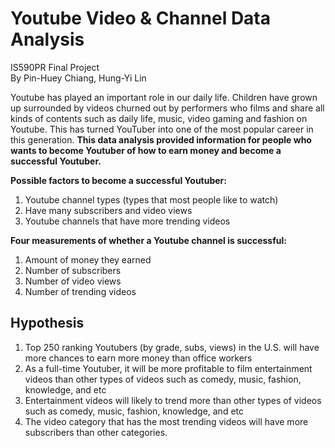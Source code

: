 # Youtube Video & Channel Data Analysis
IS590PR Final Project<br>
By Pin-Huey Chiang, Hung-Yi Lin

Youtube has played an important role in our daily life. Children have grown up surrounded by videos churned out by performers who films and share all kinds of contents such as daily life, music, video gaming and fashion on Youtube. This has turned YouTuber into one of the most popular career in this generation. **This data analysis provided information for people who wants to become Youtuber of how to earn money and become a successful Youtuber.**

**Possible factors to become a successful Youtuber:**
1. Youtube channel types (types that most people like to watch)
2. Have many subscribers and video views 
3. Youtube channels that have more trending videos

**Four measurements of whether a Youtube channel is successful:**
1. Amount of money they earned
2. Number of subscribers
3. Number of video views
4. Number of trending videos

## Hypothesis
1. Top 250 ranking Youtubers (by grade, subs, views) in the U.S. will have more chances to earn more money than office workers
2. As a full-time Youtuber, it will be more profitable to film entertainment videos than other types of videos such as comedy, music, fashion, knowledge, and etc
3. Entertainment videos will likely to trend more than other types of videos such as comedy, music, fashion, knowledge, and etc
4. The video category that has the most trending videos will have more subscribers than other categories. 
